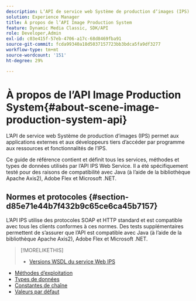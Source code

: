 ```yaml
---
description: LʼAPI de service web Système de production dʼimages (IPS) permet aux applications externes et aux développeurs tiers dʼaccéder par programme aux ressources et fonctionnalités de lʼIPS.
solution: Experience Manager
title: À propos de l’API Image Production System
feature: Dynamic Media Classic, SDK/API
role: Developer,Admin
exl-id: c03e415f-57eb-4706-a17c-68d8469fba91
source-git-commit: fcda99340a18d5037157723bb3bdca5fa9df3277
workflow-type: tm+mt
source-wordcount: '151'
ht-degree: 29%

---
```


# À propos de l’API Image Production System{#about-scene-image-production-system-api}

LʼAPI de service web Système de production dʼimages (IPS) permet aux applications externes et aux développeurs tiers dʼaccéder par programme aux ressources et fonctionnalités de lʼIPS.

Ce guide de référence contient et définit tous les services, méthodes et types de données utilisés par l’API IPS Web Service. Il a été spécifiquement testé pour des raisons de compatibilité avec Java (à l’aide de la bibliothèque Apache Axis2), Adobe Flex et Microsoft .NET.

## Normes et protocoles {#section-d85e71e44b7f432b9c65ce6ca45b7157}

L’API IPS utilise des protocoles SOAP et HTTP standard et est compatible avec tous les clients conformes à ces normes. Des tests supplémentaires permettent de s’assurer que l’API est compatible avec Java (à l’aide de la bibliothèque Apache Axis2), Adobe Flex et Microsoft .NET.

>[!MORELIKETHIS]
>
>* [Versions WSDL du service Web IPS](c-wsdl-versions.md#concept-aff3e13f3b59486882260b5f2e962226)
* [Méthodes d’exploitation](operations/c-operations-intro/c-methods/c-methods.md)
* [Types de données](types/c-data-types/c-data-types.md#concept-dcf2ce73ff334e22bc4c634e3a0a50a6)
* [Constantes de chaîne](string-constants/c-string-constants/c-string-constants.md)
* [Valeurs par défaut](faults/c-faults/c-faults.md#concept-28c5e495f39443ecab05384d8cf8ab6b)

